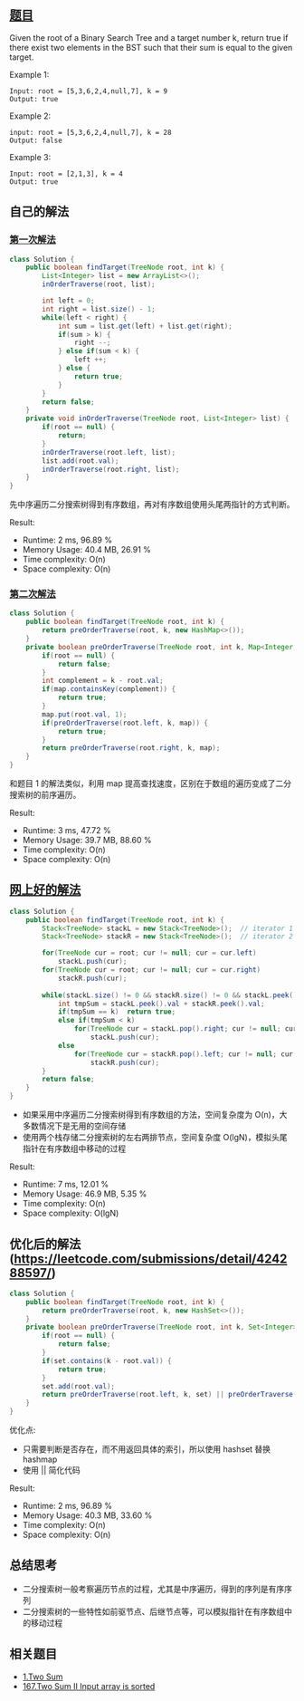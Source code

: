 ## [题目](https://leetcode.com/problems/two-sum-iv-input-is-a-bst/)
Given the root of a Binary Search Tree and a target number k, return true if there exist two elements in the BST such that their sum is equal to the given target.

Example 1:
```
Input: root = [5,3,6,2,4,null,7], k = 9
Output: true
```

Example 2:
```
input: root = [5,3,6,2,4,null,7], k = 28
Output: false
```

Example 3:
```
Input: root = [2,1,3], k = 4
Output: true
```

## 自己的解法
### [第一次解法](https://leetcode.com/submissions/detail/424177496/)
```java
class Solution {
    public boolean findTarget(TreeNode root, int k) {
        List<Integer> list = new ArrayList<>();
        inOrderTraverse(root, list);

        int left = 0;
        int right = list.size() - 1;
        while(left < right) {
            int sum = list.get(left) + list.get(right);
            if(sum > k) {
                right --;
            } else if(sum < k) {
                left ++;
            } else {
                return true;
            }
        }
        return false;
    }
    private void inOrderTraverse(TreeNode root, List<Integer> list) {
        if(root == null) {
            return;
        }
        inOrderTraverse(root.left, list);
        list.add(root.val);
        inOrderTraverse(root.right, list);
    }
}
```
先中序遍历二分搜索树得到有序数组，再对有序数组使用头尾两指针的方式判断。

Result:
- Runtime: 2 ms, 96.89 %
- Memory Usage: 40.4 MB, 26.91 %
- Time complexity: O(n)
- Space complexity: O(n)

### [第二次解法](https://leetcode.com/submissions/detail/424194380/)
```java
class Solution {
    public boolean findTarget(TreeNode root, int k) {
        return preOrderTraverse(root, k, new HashMap<>());
    }
    private boolean preOrderTraverse(TreeNode root, int k, Map<Integer, Integer> map) {
        if(root == null) {
            return false;
        }
        int complement = k - root.val;
        if(map.containsKey(complement)) {
            return true;
        }
        map.put(root.val, 1);
        if(preOrderTraverse(root.left, k, map)) {
            return true;
        }
        return preOrderTraverse(root.right, k, map);
    }
}
```
和题目 1 的解法类似，利用 map 提高查找速度，区别在于数组的遍历变成了二分搜索树的前序遍历。

Result:
- Runtime: 3 ms, 47.72 %
- Memory Usage: 39.7 MB, 88.60 %
- Time complexity: O(n)
- Space complexity: O(n)

## [网上好的解法](https://leetcode.com/problems/two-sum-iv-input-is-a-bst/discuss/106110/Java-Code-O(n)-time-O(lg(n))-space-using-DFS-%2B-Stack)
```java
class Solution {
    public boolean findTarget(TreeNode root, int k) {
        Stack<TreeNode> stackL = new Stack<TreeNode>();  // iterator 1 that gets next smallest value
        Stack<TreeNode> stackR = new Stack<TreeNode>();  // iterator 2 that gets next largest value

        for(TreeNode cur = root; cur != null; cur = cur.left) 
            stackL.push(cur);
        for(TreeNode cur = root; cur != null; cur = cur.right)
            stackR.push(cur);
  
        while(stackL.size() != 0 && stackR.size() != 0 && stackL.peek() != stackR.peek()){
            int tmpSum = stackL.peek().val + stackR.peek().val;
            if(tmpSum == k)  return true;
            else if(tmpSum < k)
                for(TreeNode cur = stackL.pop().right; cur != null; cur = cur.left) 
                    stackL.push(cur);
            else
                for(TreeNode cur = stackR.pop().left; cur != null; cur = cur.right) 
                    stackR.push(cur);
        }
        return false;
    }
}
```
- 如果采用中序遍历二分搜索树得到有序数组的方法，空间复杂度为 O(n)，大多数情况下是无用的空间存储
- 使用两个栈存储二分搜索树的左右两排节点，空间复杂度 O(lgN)，模拟头尾指针在有序数组中移动的过程

Result:
- Runtime: 7 ms, 12.01 %
- Memory Usage: 46.9 MB, 5.35 %
- Time complexity: O(n)
- Space complexity: O(lgN)

## 优化后的解法(https://leetcode.com/submissions/detail/424288597/)
```java
class Solution {
    public boolean findTarget(TreeNode root, int k) {
        return preOrderTraverse(root, k, new HashSet<>());
    }
    private boolean preOrderTraverse(TreeNode root, int k, Set<Integer> set) {
        if(root == null) {
            return false;
        }
        if(set.contains(k - root.val)) {
            return true;
        }
        set.add(root.val);
        return preOrderTraverse(root.left, k, set) || preOrderTraverse(root.right, k, set);
    }
}
```
优化点:
- 只需要判断是否存在，而不用返回具体的索引，所以使用 hashset 替换 hashmap
- 使用 || 简化代码

Result:
- Runtime: 2 ms, 96.89 %
- Memory Usage: 40.3 MB, 33.60 %
- Time complexity: O(n)
- Space complexity: O(n)

## 总结思考
- 二分搜索树一般考察遍历节点的过程，尤其是中序遍历，得到的序列是有序序列
- 二分搜索树的一些特性如前驱节点、后继节点等，可以模拟指针在有序数组中的移动过程

## 相关题目
- [1.Two Sum](/array/easy/1.Two_Sum.md)
- [167.Two Sum II Input array is sorted](/array/easy/167.Two_Sum_II_Input_array_is_sorted.md)
